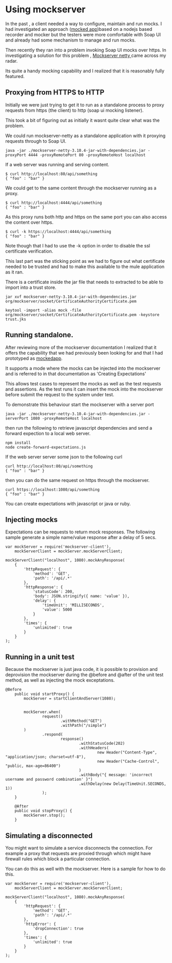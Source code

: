 # Using mockserver

In the past , a client needed a way to configure, maintain and run mocks. I had investigated an approach ([mocked app](https://docs.mulesoft.com/mule-user-guide/v/3.6/configuring-reconnection-strategies))based on a nodejs based recorder and mocker but the testers were more comfortable with Soap UI and already had some mechanism to manage and run mocks.

Then recently they ran into a problem invoking Soap UI mocks over https.  In investigating a solution for this problem ,
[Mockserver netty ](https://docs.mulesoft.com/mule-user-guide/v/3.6/configuring-reconnection-strategies) came across my radar.

Its quite a handy mocking capability and I realized that it is reasonably fully featured.

## Proxying from HTTPS to HTTP

Initially we were just trying to get it to run as a standalone process to proxy requests from https (the client) to http (soap ui mocking listener).

This took a bit of figuring out as initially it wasnt quite clear what was the problem.

We could run mockserver-netty as a standalone application with it proxying requests through to Soap UI.  
```
java -jar ./mockserver-netty-3.10.4-jar-with-dependencies.jar -proxyPort 4444 -proxyRemotePort 80 -proxyRemoteHost localhost
```

If a web server was running and serving content.
```
$ curl http://localhost:80/api/something
{ "foo" : "bar" }
```

We could get to the same content through the mockserver running as a proxy.

```
$ curl http://localhost:4444/api/something
{ "foo" : "bar" }
```

As this proxy runs both http and https on the same port you can also access the content over https.
```
$ curl -k https://localhost:4444/api/something
{ "foo" : "bar" }
```

Note though that I had to use the -k option in order to disable the ssl certificate verification.

This last part was the sticking point as we had to figure out what certificate needed to be trusted and had to make this available to the mule application as it ran.

There is a certificate inside the jar file that needs to extracted to be able to import into a trust store.
```
jar xvf mockserver-netty-3.10.4-jar-with-dependencies.jar  org/mockserver/socket/CertificateAuthorityCertificate.pem

keytool -import -alias mock -file org/mockserver/socket/CertificateAuthorityCertificate.pem -keystore trust.jks
```

## Running standalone.

After reviewing more of the mockserver documentation I realized that it offers the capability that we had previously been looking for and that I had prototyped as
[mockedapp](https://github.com/bayeslife/mockedapp).

It supports a mode where the mocks can be injected into the mockserver and is referred to in that documentation as 'Creating Expectations'

This allows test cases to represent the mocks as well as the test requests and assertions. As the test runs it can insert the mock into the mockserver before submit the request to the system under test.

To demonstrate this behaviour start the mockserver with a server port
```
java -jar ./mockserver-netty-3.10.4-jar-with-dependencies.jar -serverPort 1080 -proxyRemoteHost localhost
```

then run the following to retrieve javascript dependencies
and send a forward expection to a local web server.
```
npm install
node create-forward-expectations.js
```

If the web server server some json to the following curl
```
curl http://localhost:80/api/something
{ "foo" : "bar" }
```
then you can do the same request on https through the mockserver.
```
curl https://localhost:1080/api/something
{ "foo" : "bar" }
```

You can create expectations with javascript or java or ruby.

## Injecting mocks

Expectations can be requests to return mock responses.
The following sample generate a simple name/value response after a delay of 5 secs.

```
var mockServer = require('mockserver-client'),
    mockServerClient = mockServer.mockServerClient;

mockServerClient("localhost", 1080).mockAnyResponse(
    {
        'httpRequest': {
            'method': 'GET',
            'path': '/api/.*'
        },
        'httpResponse': {
            'statusCode': 200,
            'body': JSON.stringify({ name: 'value' }),
            'delay': {
                'timeUnit': 'MILLISECONDS',
                'value': 5000
            }
        },
        'times': {
            'unlimited': true
        }
    }
);
```

## Running in a unit test

Because the mockserver is just java code, it is possible to provision and deprovision the mockserver during the @before and @after of the unit test method, as well as injecting the mock exceptations.

```
@Before
    public void startProxy() {
        mockServer = startClientAndServer(1080);


        mockServer.when(
                request()
                        .withMethod("GET")
                        .withPath("/simple")
        )
                .respond(
                        response()
                                .withStatusCode(202)
                                .withHeaders(
                                        new Header("Content-Type", "application/json; charset=utf-8"),
                                        new Header("Cache-Control", "public, max-age=86400")
                                )
                                .withBody("{ message: 'incorrect username and password combination' }")
                                .withDelay(new Delay(TimeUnit.SECONDS, 1))
                );
    }

    @After
    public void stopProxy() {
        mockServer.stop();
    }
```

## Simulating a disconnected

You might want to simulate a service disconnects the connection.  For example a proxy that requests are proxied through which might have firewall rules which block a particular connection.

You can do this as well with the mockserver. Here is a sample for how to do this.

```
var mockServer = require('mockserver-client'),
    mockServerClient = mockServer.mockServerClient;

mockServerClient("localhost", 1080).mockAnyResponse(
    {
        'httpRequest': {
            'method': 'GET',
            'path': '/api/.*'
        },
        'httpError': {
            'dropConnection': true
        },
        'times': {
            'unlimited': true
        }
    }
);
```
